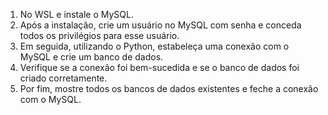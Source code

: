 1. No WSL e instale o MySQL. 
2. Após a instalação, crie um usuário no MySQL com senha e conceda todos os privilégios para esse usuário. 
3. Em seguida, utilizando o Python, estabeleça uma conexão com o MySQL e crie um banco de dados. 
4. Verifique se a conexão foi bem-sucedida e se o banco de dados foi criado corretamente. 
5. Por fim, mostre todos os bancos de dados existentes e feche a conexão com o MySQL.